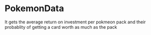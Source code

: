 # PokemonData
It gets the average return on investment per pokmeon pack and their probablity of getting a card worth as much as the pack
